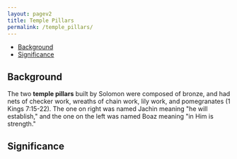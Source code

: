 ```yaml
---
layout: pagev2
title: Temple Pillars
permalink: /temple_pillars/
---
```

- [Background](#background)
- [Significance](#significance)

## Background

The two **temple pillars** built by Solomon were composed of bronze, and had nets of checker work, wreaths of chain work, lily work, and pomegranates (1 Kings 7:15-22). The one on right was named Jachin meaning "he will establish," and the one on the left was named Boaz meaning "in Him is strength."

## Significance
